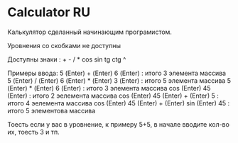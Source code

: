# Calculator RU

Калькулятор сделанный начинающим програмистом.

Уровнения со скобками не доступны

Доступны знаки : + - / * cos sin tg ctg ^

Примеры ввода:   5 (Enter) + (Enter) 6 (Enter) : итого 3 элемента массива
                 5 (Enter) / (Enter) 6 (Enter) * (Enter) 3 (Enter) : итого 5 элемента массива
                 5 (Enter) * (Enter) 6 (Enter) : итого 3 элемента массива
                 cos (Enter) 45 (Enter) : итого 2 эелемента массива
                 cos (Enter) 45 (Enter) + (Enter) 5 : итого 4 эелемента массива
                 cos (Enter) 45 (Enter) + (Enter) sin (Enter) 45 : итого 5 элементова массива
                 
Тоесть если у вас в уровнение, к примеру 5+5, в начале вводите кол-во их, тоесть 3 и тп.

